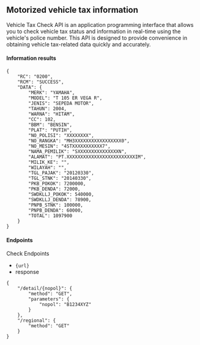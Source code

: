 ## Motorized vehicle tax information
 Vehicle Tax Check API is an application programming interface that allows you to check vehicle tax status and information in real-time using the vehicle's police number. This API is designed to provide convenience in obtaining vehicle tax-related data quickly and accurately.

#### Information results
```
{
    "RC": "0200",
    "RCM": "SUCCESS",
    "DATA": {
        "MERK": "YAMAHA",
        "MODEL": "T 105 ER VEGA R",
        "JENIS": "SEPEDA MOTOR",
        "TAHUN": 2004,
        "WARNA": "HITAM",
        "CC": 102,
        "BBM": "BENSIN",
        "PLAT": "PUTIH",
        "NO_POLISI": "XXXXXXXX",
        "NO_RANGKA": "MH3XXXXXXXXXXXXXXXXX0",
        "NO_MESIN": "4STXXXXXXXXXXX7",
        "NAMA_PEMILIK": "SXXXXXXXXXXXXXXXN",
        "ALAMAT": "PT.XXXXXXXXXXXXXXXXXXXXXXXXXIM",
        "MILIK_KE": "",
        "WILAYAH": "",
        "TGL_PAJAK": "20120330",
        "TGL_STNK": "20140330",
        "PKB_POKOK": 7200000,
        "PKB_DENDA": 72000,
        "SWDKLLJ_POKOK": 540000,
        "SWDKLLJ_DENDA": 78900,
        "PNPB_STNK": 100000,
        "PNPB_DENDA": 60000,
        "TOTAL": 1097900
    }
}
```

#### Endpoints
Check Endpoints
- `{url}`
- response 
```
{
    "/detail/{nopol}": {
        "method": "GET",
        "parameters": {
            "nopol": "B1234XYZ"
        }
    },
    "/regional": {
        "method": "GET"
    }
}
```